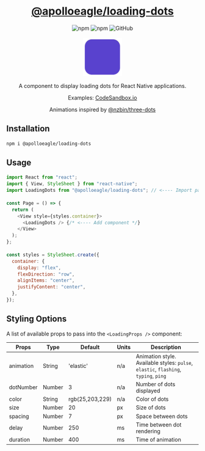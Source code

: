 <div align="center">
  <p>
     <h1 align="center" style="color:red;">
       <a href="https://www.npmjs.com/package/@apolloeagle/loading-dots" target="_blank">
       @apolloeagle/loading-dots</a>
     </h1>
  </p>
  <img alt="npm" src="https://img.shields.io/npm/v/@apolloeagle/loading-dots">
  <img alt="npm" src="https://img.shields.io/npm/dt/@apolloeagle/loading-dots">
  <img alt="GitHub" src="https://img.shields.io/github/license/ApolloEagle/loading-dots">
</div>
<br />

<div align="center">
  <img src="https://github.com/ApolloEagle/loading-dots/blob/main/src/assets/dots.gif" height="100px" />
  <p>A component to display loading dots for React Native applications.</p>
  <p>Examples: <a href="https://codesandbox.io/s/interesting-dewdney-xkez8v">CodeSandbox.io</a></p>
  <p>Animations inspired by <a href="https://github.com/nzbin/three-dots" target="_blank">@nzbin/three-dots</a></p>
</div>

## Installation

```sh
npm i @apolloeagle/loading-dots
```

## Usage

```js
import React from "react";
import { View, StyleSheet } from "react-native";
import LoadingDots from "@apolloeagle/loading-dots"; // <---- Import package

const Page = () => {
  return (
    <View style={styles.container}>
      <LoadingDots /> {/* <---- Add component */}
    </View>
  );
};

const styles = StyleSheet.create({
  container: {
    display: "flex",
    flexDirection: "row",
    alignItems: "center",
    justifyContent: "center",
  },
});
```

## Styling Options

A list of available props to pass into the `<LoadingProps />` component:

| Props     | Type   | Default | Units | Description                                                                                   |
| --------- | ------ | ----------------- | ----- | ----------------------------------------------------------------------------------- |
| animation | String | 'elastic'         | n/a   | Animation style. Available styles: `pulse`, `elastic`, `flashing`, `typing`, `ping` |
| dotNumber | Number | 3                 | n/a   | Number of dots displayed                                                            |
| color     | String | rgb(25,203,229)   | n/a   | Color of dots                                                                       |
| size      | Number | 20                | px    | Size of dots                                                                        |
| spacing   | Number | 7                 | px    | Space between dots                                                                  |
| delay     | Number | 250               | ms    | Time between dot rendering                                                          |
| duration  | Number | 400               | ms    | Time of animation                                                                   |
